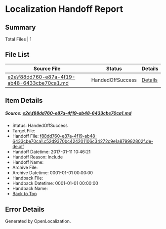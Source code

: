 # <a name='report-top'></a> Localization Handoff Report

## Summary
 Total Files | 1

## File List
 Source File | Status | Details 
 ----------- | ------ | ------- 
 [e2e\f88dd760-e87a-4f19-ab48-6433cbe70ca1.md](https://github.com/OpenLocalizationTestOrg/ol-test0/blob/8cc2304c1d5d5790cdadfdcb6ab274d49f1e405e/e2e/f88dd760-e87a-4f19-ab48-6433cbe70ca1.md) | HandedOffSuccess | [Details](#5cf9bf606542a857985eed0387682587a5dac8671)

## Item Details
##### <a name='5cf9bf606542a857985eed0387682587a5dac8671'></a> Source: [e2e\f88dd760-e87a-4f19-ab48-6433cbe70ca1.md](https://github.com/OpenLocalizationTestOrg/ol-test0/blob/8cc2304c1d5d5790cdadfdcb6ab274d49f1e405e/e2e/f88dd760-e87a-4f19-ab48-6433cbe70ca1.md)
* Status: HandedOffSuccess
* Target File: 
* Handoff File: [f88dd760-e87a-4f19-ab48-6433cbe70ca1.c52d9370bc424201106c34272c9e1a879982802f.de-de.xlf](https://github.com/OpenLocalizationTestOrg/ol-test0-handoff/blob/97ae3a609b65e6edf66910756263c57d37f5b82e/ol-handoff/OpenLocalizationTestOrg/ol-test0-dede/shujia/ht/f88dd760-e87a-4f19-ab48-6433cbe70ca1.c52d9370bc424201106c34272c9e1a879982802f.de-de.xlf)
* Handoff Datetime: 2017-01-11 10:46:21
* Handoff Reason: Include
* Handoff Name: 
* Archive File: 
* Archive Datetime: 0001-01-01 00:00:00
* Handback File: 
* Handback Datetime: 0001-01-01 00:00:00
* Handback Name: 
* [Back to Top](#report-top)


## Error Details

Generated by OpenLocalization.
